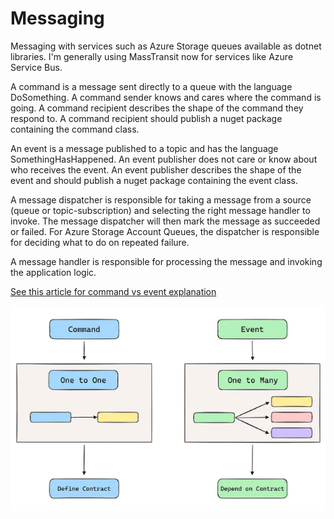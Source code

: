 # Messaging

Messaging with services such as Azure Storage queues available as dotnet libraries. I'm generally using MassTransit now for services like Azure Service Bus.

A command is a message sent directly to a queue with the language DoSomething. A command sender knows and cares where the command is going. 
A command recipient describes the shape of the command they respond to. A command recipient should publish a nuget package containing the command class.

An event is a message published to a topic and has the language SomethingHasHappened. An event publisher does not care or know about who receives the event. 
An event publisher describes the shape of the event and should publish a nuget package containing the event class.

A message dispatcher is responsible for taking a message from a source (queue or topic-subscription) and selecting the right message handler to invoke. The message dispatcher will then mark the message as succeeded or failed. For Azure Storage Account Queues, the dispatcher is responsible for deciding what to do on repeated failure.

A message handler is responsible for processing the message and invoking the application logic.

[See this article for command vs event explanation](https://medium.com/@shahrukhkhan_7802/action-and-reaction-understanding-commands-and-events-in-system-design-7bc346604c4a)

![Command vs Event](https://github.com/SeanMJennings/MessagingLibrary/blob/master/CommandsVsEvents.png?raw=true)
